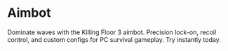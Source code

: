 # Aimbot
Dominate waves with the Killing Floor 3 aimbot. Precision lock-on, recoil control, and custom configs for PC survival gameplay. Try instantly today.
